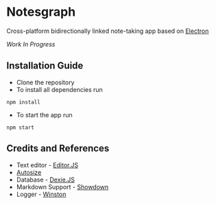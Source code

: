 # Notesgraph

Cross-platform bidirectionally linked note-taking app based on [Electron](https://github.com/electron/electron)

*Work In Progress*

## Installation Guide

- Clone the repository
- To install all dependencies run 
```
npm install
``` 
- To start the app run
```
npm start
```

## Credits and References

- Text editor - [Editor.JS](https://github.com/codex-team/editor.js)
- [Autosize](https://github.com/jackmoore/autosize)
- Database - [Dexie.JS](https://github.com/dfahlander/Dexie.js)
- Markdown Support - [Showdown](https://github.com/showdownjs/showdown)
- Logger - [Winston](https://github.com/winstonjs/winston)

